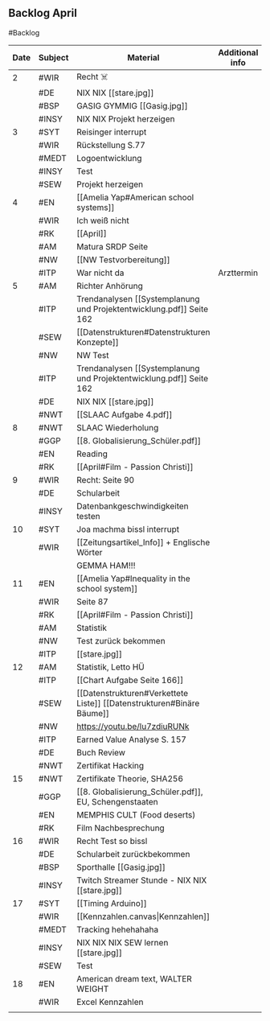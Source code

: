 ## Backlog April
#Backlog

| Date | Subject | Material                                                              | Additional info |
| ---- | ------- | --------------------------------------------------------------------- | --------------- |
| 2    | #WIR    | Recht ☠️                                                              |                 |
|      | #DE     | NIX NIX [[stare.jpg]]                                                 |                 |
|      | #BSP    | GASIG GYMMIG [[Gasig.jpg]]                                            |                 |
|      | #INSY   | NIX NIX Projekt herzeigen                                             |                 |
| 3    | #SYT    | Reisinger interrupt                                                   |                 |
|      | #WIR    | Rückstellung S.77                                                     |                 |
|      | #MEDT   | Logoentwicklung                                                       |                 |
|      | #INSY   | Test                                                                  |                 |
|      | #SEW    | Projekt herzeigen                                                     |                 |
| 4    | #EN     | [[Amelia Yap#American school systems]]                                |                 |
|      | #WIR    | Ich weiß nicht                                                        |                 |
|      | #RK     | [[April]]                                                             |                 |
|      | #AM     | Matura SRDP Seite                                                     |                 |
|      | #NW     | [[NW Testvorbereitung]]                                               |                 |
|      | #ITP    | War nicht da                                                          | Arzttermin      |
| 5    | #AM     | Richter Anhörung                                                      |                 |
|      | #ITP    | Trendanalysen [[Systemplanung und Projektentwicklung.pdf]] Seite 162  |                 |
|      | #SEW    | [[Datenstrukturen#Datenstrukturen Konzepte]]                          |                 |
|      | #NW     | NW Test                                                               |                 |
|      | #ITP    | Trendanalysen [[Systemplanung und Projektentwicklung.pdf]] Seite 162  |                 |
|      | #DE     | NIX NIX [[stare.jpg]]                                                 |                 |
|      | #NWT    | [[SLAAC Aufgabe 4.pdf]]                                               |                 |
| 8    | #NWT    | SLAAC Wiederholung                                                    |                 |
|      | #GGP    | [[8. Globalisierung_Schüler.pdf]]                                     |                 |
|      | #EN     | Reading                                                               |                 |
|      | #RK     | [[April#Film - Passion Christi]]                                      |                 |
| 9    | #WIR    | Recht: Seite 90                                                       |                 |
|      | #DE     | Schularbeit                                                           |                 |
|      | #INSY   | Datenbankgeschwindigkeiten testen                                     |                 |
| 10   | #SYT    | Joa machma bissl interrupt                                            |                 |
|      | #WIR    | [[Zeitungsartikel_Info]] + Englische Wörter                           |                 |
|      |         | GEMMA HAM!!!                                                          |                 |
| 11   | #EN     | [[Amelia Yap#Inequality in the school system]]                        |                 |
|      | #WIR    | Seite 87                                                              |                 |
|      | #RK     | [[April#Film - Passion Christi]]                                      |                 |
|      | #AM     | Statistik                                                             |                 |
|      | #NW     | Test zurück bekommen                                                  |                 |
|      | #ITP    | [[stare.jpg]]                                                         |                 |
| 12   | #AM     | Statistik, Letto HÜ                                                   |                 |
|      | #ITP    | [[Chart Aufgabe Seite 166]]                                           |                 |
|      | #SEW    | [[Datenstrukturen#Verkettete Liste]] [[Datenstrukturen#Binäre Bäume]] |                 |
|      | #NW     | https://youtu.be/lu7zdiuRUNk                                          |                 |
|      | #ITP    | Earned Value Analyse S. 157                                           |                 |
|      | #DE     | Buch Review                                                           |                 |
|      | #NWT    | Zertifikat Hacking                                                    |                 |
| 15   | #NWT    | Zertifikate Theorie, SHA256                                           |                 |
|      | #GGP    | [[8. Globalisierung_Schüler.pdf]], EU, Schengenstaaten                |                 |
|      | #EN     | MEMPHIS CULT (Food deserts)                                           |                 |
|      | #RK     | Film Nachbesprechung                                                  |                 |
| 16   | #WIR    | Recht Test so bissl                                                   |                 |
|      | #DE     | Schularbeit zurückbekommen                                            |                 |
|      | #BSP    | Sporthalle [[Gasig.jpg]]                                              |                 |
|      | #INSY   | Twitch Streamer Stunde - NIX NIX [[stare.jpg]]                        |                 |
| 17   | #SYT    | [[Timing Arduino]]                                                    |                 |
|      | #WIR    | [[Kennzahlen.canvas\|Kennzahlen]]                                     |                 |
|      | #MEDT   | Tracking hehehahaha                                                   |                 |
|      | #INSY   | NIX NIX NIX SEW lernen [[stare.jpg]]                                  |                 |
|      | #SEW    | Test                                                                  |                 |
| 18   | #EN     | American dream text, WALTER WEIGHT                                    |                 |
|      | #WIR    | Excel Kennzahlen                                                      |                 |
|      |         |                                                                       |                 |

